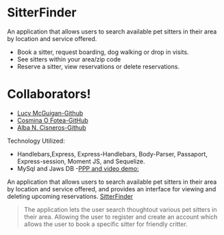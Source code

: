 

# SitterFinder


An application that allows users to search available pet sitters in their area by location and service offered. 

  - Book a sitter, request boarding, dog walking or drop in visits.
  - See sitters within your area/zip code
  - Reserve a sitter, view reservations or delete reservations.

# Collaborators!

  - [Lucy McGuigan-Github](https://github.com/lmcguigan)
  - [Cosmina O Fotea-GitHub](https://github.com/cosmi25)
  - [Alba N. Cisneros-Github](https://github.com/cisnerosan)


Technology Utilized:
  - Handlebars,Express, Express-Handlebars, Body-Parser, Passaport, Express-session, Moment JS, and Sequelize.
  - MySql and Jaws DB 
  -[PPP and video demo:](https://drive.google.com/file/d/1lBv2-2NHwmPdg-s0tHjueegExS4nFr_-/view?usp=sharing)

An application that allows users to search available pet sitters in their area by location and service offered, and provides an interface for viewing and deleting upcoming reservations. [SitterFinder](https://github.com/cisnerosan)

> The application lets the user search thoughtout various 
> pet sitters in their area.
> Allowing the user to register and create an account
> which allows the user to book a specific sitter for 
> friendly critter.
